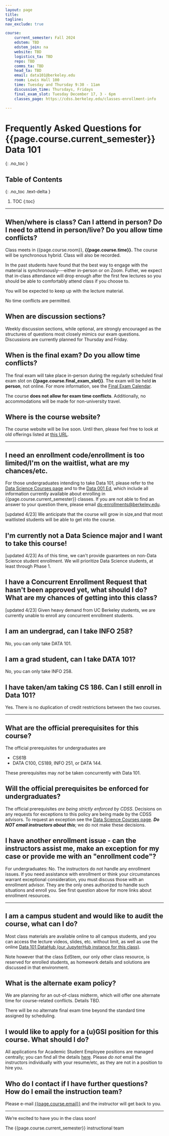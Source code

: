 ```yaml
---
layout: page
title:
tagline:
nav_exclude: true

course:
    current_semester: Fall 2024
    edstem: TBD
    edstem_join: na
    website: TBD
    logistics_ta: TBD
    repo: TBD
    comms_ta: TBD
    head_ta: TBD
    email: data101@berkeley.edu
    room: Lewis Hall 100
    time: Tuesday and Thursday 9:30 - 11am
    discussion_time: Thursdays, Fridays
    final_exam_slot: Tuesday December 17, 3 - 6pm
    classes_page: https://cdss.berkeley.edu/classes-enrollment-info

---
```


# Frequently Asked Questions for {{page.course.current_semester}} Data 101
{: .no_toc }

## Table of Contents
{: .no_toc .text-delta }

1. TOC
{:toc}

---


## When/where is class? Can I attend in person? Do I need to attend in person/live? Do you allow time conflicts?

Class meets in {{page.course.room}}, **{{page.course.time}}.** The course will be synchronous hybrid. Class will also be recorded. 

In the past students have found that the best way to engage with the material is synchronously---either in-person or on Zoom. Futher, we expect that in-class attendance will drop enough after the first few lectures so you should be able to comfortably attend class if you choose to.

You will be expected to keep up with the lecture material.

No time conflicts are permitted.

## When are discussion sections?

Weekly discussion sections, while optional, are strongly encouraged as the structures of questions most closely mimics our exam questions. Discussions are currently planned for Thursday and Friday.


## When is the final exam?  Do you allow time conflicts?

The final exam will take place in-person during the regularly scheduled final exam slot on **{{page.course.final_exam_slot}}**. The exam will be held **in person**, not online. 
For more information, see the [Final Exam Calendar](https://registrar.berkeley.edu/scheduling/academic-scheduling/academic-scheduling-final-exam-guide-and-schedules/).

The course **does not allow for exam time conflicts**. Additionally, no accommodations will be made for non-university travel.

## Where is the course website?

<!--Here: [{{page.course.website}}]({{page.course.website}}). -->
The course website will be live soon. Until then, please feel free to look at old offerings listed at [this URL](https://data101.org).

---
## I need an enrollment code/enrollment is too limited/I'm on the waitlist, what are my chances/etc. 

For those undergraduates intending to take Data 101, please refer to the [Data Science Courses page]({{page.course.classes_page}}) and to the [Data 001 Ed](https://edstem.org/us/join/gk5MZQ), which include all information currently available about enrolling in {{page.course.current_semester}} classes. If you are not able to find an answer to your question there, please email [ds-enrollments@berkeley.edu](mailto:ds-enrollments@berkeley.edu).

[updated 4/23] We anticipate that the course will grow in size,and that most waitlisted students will be able to get into the course.

<!--Enrollment in Data 101 is reserved for Data Science majors only, and is expected to fill in Phase 1. While any student who meets the prerequisites is allowed to add to the waitlist, we do not anticipate having room in the class to accommodate non-majors from the waitlist in Fall 2023. If you are on the waitlist, you should be prepared to take an alternate class instead.
-->

<!--
Historically we've been able to accomodate students who wish to enroll, so we do not expect any issues allowing waitlisted students once the usual early-semester shuffle takes place.  We will update this page if conditions change.

We recommend that you sign up for the class [EdStem link TBD]({{page.course.edstem}}) and follow the class assuming you'll have a slot soon. **See above for how to get added to any other required resources.**
-->

## I'm currently not a Data Science major and I want to take this course!

[updated 4/23] As of this time, we can't provide guarantees on non-Data Science student enrollment. We will prioritize Data Science students, at least through Phase 1.

## I have a Concurrent Enrollment Request that hasn't been approved yet, what should I do? What are my chances of getting into this class?

[updated 4/23] Given heavy demand from UC Berkeley students, we are currently unable to enroll any concurrent enrollment students. 

<!--
By campus policy, we must first process the waitlist in its entirety before we can admit you. We will do all we can to ensure all waitlisted students are promptly admitted, so that you can also enroll in the course, though we can not provide 100% guarantee that will be the case. But we strongly suggest you start working on the course, following lectures and turning in assignments, from the start. This will prevent you from falling behind and will give you the best chance of success in the class. 

Note that once all CE requests are processed (in the first few weeks of classes), we will remove all temporarily added students who do not end up with a permanent enrollment in the course.

**See above for how to get added to any other required resources.**
-->

## I am an undergrad, can I take INFO 258?

No, you can only take DATA 101.


## I am a grad student, can I take DATA 101?

No, you can only take INFO 258.

## I have taken/am taking CS 186. Can I still enroll in Data 101?
Yes. There is no duplication of credit restrictions between the two courses.

---

## What are the official prerequisites for this course?

The official prerequisites for undergraduates are
- CS61B
- DATA C100, CS189, INFO 251, or DATA 144.

These prerequisites may *not* be taken concurrently with Data 101.

<!--For graduate students, equivalent classes in programming and data structures and data science possibly taken at other schools.
-->


## Will the official prerequisites be enforced for undergraduates?

The official prerequisites _are being strictly enforced by CDSS_.  Decisions on any requests for exceptions to this policy are being made by the CDSS advisors. To request an exception see the [Data Science Courses page]({{page.course.classes_page}}).  <b><i>Do NOT email instructors about this</i></b>; we do not make these decisions.


## I have another enrollment issue - can the instructors assist me, make an exception for my case or provide me with an "enrollment code"?

For undergraduates: No. The instructors do not handle any enrollment issues. If you need assistance with enrollment or think your circumstances warrant exceptional consideration, you must discuss those with an enrollment advisor. They are the only ones authorized to handle such situations and enroll you. See first question above for more links about enrollment resources.

<!--For graduate students: See the email about your background and prerequisites, and please respond to it by this weekend. We will make our decisions by Monday, 15th of January about which students will be enrolled. 
-->



<!--
---
## I can't enroll yet for reason X (waitlist, concurrent enrollment, etc) but expect/hope to, what should I do?

We encourage you to not fall behind: you should complete all work when it is assigned.

To be added to the relevant resources (Ed, bCourses, etc.), please email [{{page.course.email}}](mailto:{{page.course.email}}) with the subject line `Interim access to class resources`, providing your name, email and student ID.
-->

---

## I am a campus student and would like to audit the course, what can I do?

Most class materials are available online to all campus students, and you can access the lecture videos, slides, etc. without limit, as well as use the online [Data 101 DataHub (our JupyterHub instance for this class)](https://data101.datahub.berkeley.edu).

Note however that the class EdStem, our only other class resource, is reserved for enrolled students, as homework details and solutions are discussed in that environment.


<!--
---

## What aspects of the course will be offered online?

We will offer:

- Recordings of all lectures, available for online viewing shortly after the lecture is delivered. Note these will  _not_ be live hybrid lectures where remote students could participate, only a static recordings, available post-lecture.
- Discussions will be mostly in-person, but we will offer a small number of online discussion sections.
- There will be no direct lab sessions: labs will be due on Tuesdays and a video walk-through of the lab content will be released _after_ the lab is due for you to watch on your own. There will be online help available for labs through office hours and dedicated Ed channels.

---
## What is the proctoring/accommodation policy for exams?

Exams will be in-person and subject to standard proctoring procedures, with appropriate accommodations for DSP students

---

## What is the conflict policy for the course?

The basic policy is the following:

* ENROLLMENT TIME CONFLICTS: This class will NOT allow time conflicts.

* FINAL EXAM CONFLICTS: This class will NOT accommodate final exam conflicts.

-->


## What is the alternate exam policy?

We are planning for an out-of-class midterm, which will offer one alternate time for course-related conflicts. Details TBD.

There will be no alternate final exam time beyond the standard time assigned by scheduling.

<!--
---
## When will the full schedule of labs and discussions be announced?

Discussion sections and sign-ups will be released within the first two days of class. See our [course policies](#course-policies) for more information about labs.

---
## Where can I find links to the class schedule, optional textbook, and other additional relevant resources?

The course website for Fall 2023 will be released soon.

Check out the [course homepage]({{page.course.website}}) and the [resources page]({{page.course.website}}/resources). Don’t hesitate to make suggestions by filing an issue on the [class repository]({{page.course.repo}}) (or even better, propose a new pull request with your additions!).

--- 
## Where is the Class EdStem?

[Here TBD]({{page.course.edstem}}). If that link doesn't work for you, please email [{{page.course.email}}](mailto:{{page.course.email}}) to be added. You will only be added if you are an enrolled student, or pending enrollment in the first few days. Note that we will purge the Ed roster once early-semester enrollment settles down.

If your question isn't answered in this FAQ, please try EdStem next before emailing the instructors. 

---
## I can't find any information on bCourses, why?

We will only be using bCourses for synchronizing access to Gradescope. As long as you are enrolled in the class right now, you don't need anything.
All class materials are available online through the website; communications happen on EdStem; and computational work is done on the DataHub.

--- 
## I have added the course later in the semester. Can I catch up? Can I be excused for all late work?

The answer to the first question is impossible to give in general, as it depends both on how late you add the course, and what your own background is. But as a general rule, the course moves quite quickly and covers new ground from the start. We estimate most students will probably struggle to catch up effectively if they join any later than the first few days of the semester, unless they have a particularly strong background already in the initial topics (probability, SQL, Python and Pandas).


As for the second part of this question (_Can I be excused for all late work?_), we will not be accommodating extensions beyond our extension policy below (see next question for details).

_If you are currently waitlisted/on the fence for adding this course,_ please see the [Enrollment](#enrollment) section above.

---
## I didn't turn in a Lab/HW/etc in time because I had X (illness, etc.). Can I have an extension?

We will be updating our individual extension policy soon.


If there's a problem that affects the whole class (e.g. a hub outage), we'll make announcements on Ed and will change the deadline for the whole class.

---
## I would like to make a class-wide announcement about my project/group/initiative/etc.

We only allow posts made on EdStem and you must make it yourself, we do not make posts on your behalf.  These are our guidelines for EdStem posts from student groups - they must be text-only posts (no videos) where the announcement:

1. Has to do with teaching or tutoring in a non-commercial setting, or
2. is directly related to the material in the course, or
3. is seeking to recruit students to help with the public good in a non-financial way (no solicitations for donations!), and in a context explicitly connected to their work in the course.
-->

## I would like to apply for a (u)GSI position for this course. What should I do?

All applications for Academic Student Employee positions are managed centrally; you can find all the details [here](https://data.berkeley.edu/academics/undergraduate-programs/courses/joining-data-course-staff). Please _do not_ email the instructors individually with your resume/etc, as they are not in a position to hire you.

## Who do I contact if I have further questions? How do I email the instruction team?

Please e-mail [{{page.course.email}}](mailto:{{page.course.email}}) and the instructor will get back to you.

---
We’re excited to have you in the class soon!

The {{page.course.current_semester}} instructional team
